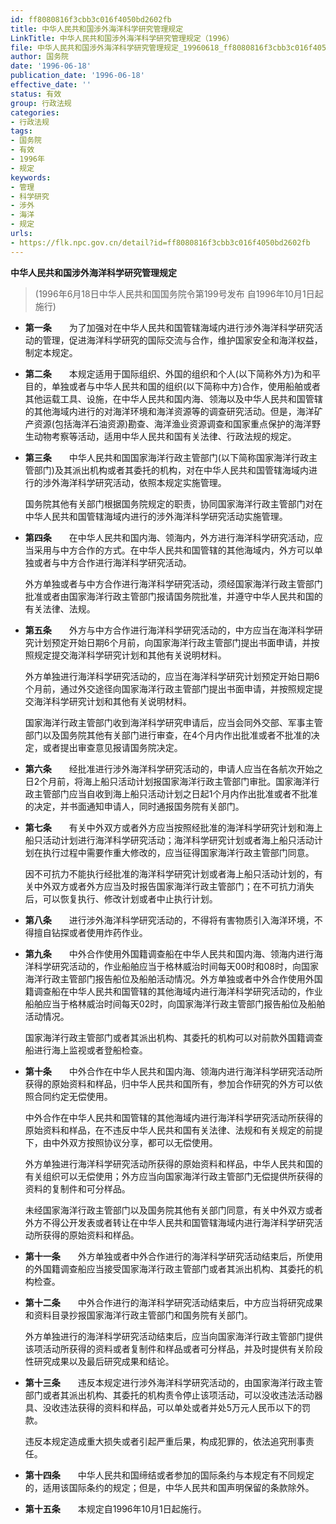 ```yaml
---
id: ff8080816f3cbb3c016f4050bd2602fb
title: 中华人民共和国涉外海洋科学研究管理规定
LinkTitle: 中华人民共和国涉外海洋科学研究管理规定（1996）
file: 中华人民共和国涉外海洋科学研究管理规定_19960618_ff8080816f3cbb3c016f4050bd2602fb.docx
author: 国务院
date: '1996-06-18'
publication_date: '1996-06-18'
effective_date: ''
status: 有效
group: 行政法规
categories:
- 行政法规
tags:
- 国务院
- 有效
- 1996年
- 规定
keywords:
- 管理
- 科学研究
- 涉外
- 海洋
- 规定
urls:
- https://flk.npc.gov.cn/detail?id=ff8080816f3cbb3c016f4050bd2602fb
---
```


**中华人民共和国涉外海洋科学研究管理规定**

> (1996年6月18日中华人民共和国国务院令第199号发布 自1996年10月1日起施行)

- **第一条**　　为了加强对在中华人民共和国管辖海域内进行涉外海洋科学研究活动的管理，促进海洋科学研究的国际交流与合作，维护国家安全和海洋权益，制定本规定。

- **第二条**　　本规定适用于国际组织、外国的组织和个人(以下简称外方)为和平目的，单独或者与中华人民共和国的组织(以下简称中方)合作，使用船舶或者其他运载工具、设施，在中华人民共和国内海、领海以及中华人民共和国管辖的其他海域内进行的对海洋环境和海洋资源等的调查研究活动。但是，海洋矿产资源(包括海洋石油资源)勘查、海洋渔业资源调查和国家重点保护的海洋野生动物考察等活动，适用中华人民共和国有关法律、行政法规的规定。

- **第三条**　　中华人民共和国国家海洋行政主管部门(以下简称国家海洋行政主管部门)及其派出机构或者其委托的机构，对在中华人民共和国管辖海域内进行的涉外海洋科学研究活动，依照本规定实施管理。

  国务院其他有关部门根据国务院规定的职责，协同国家海洋行政主管部门对在中华人民共和国管辖海域内进行的涉外海洋科学研究活动实施管理。

- **第四条**　　在中华人民共和国内海、领海内，外方进行海洋科学研究活动，应当采用与中方合作的方式。在中华人民共和国管辖的其他海域内，外方可以单独或者与中方合作进行海洋科学研究活动。

  外方单独或者与中方合作进行海洋科学研究活动，须经国家海洋行政主管部门批准或者由国家海洋行政主管部门报请国务院批准，并遵守中华人民共和国的有关法律、法规。

- **第五条**　　外方与中方合作进行海洋科学研究活动的，中方应当在海洋科学研究计划预定开始日期6个月前，向国家海洋行政主管部门提出书面申请，并按照规定提交海洋科学研究计划和其他有关说明材料。

  外方单独进行海洋科学研究活动的，应当在海洋科学研究计划预定开始日期6个月前，通过外交途径向国家海洋行政主管部门提出书面申请，并按照规定提交海洋科学研究计划和其他有关说明材料。

  国家海洋行政主管部门收到海洋科学研究申请后，应当会同外交部、军事主管部门以及国务院其他有关部门进行审查，在4个月内作出批准或者不批准的决定，或者提出审查意见报请国务院决定。

- **第六条**　　经批准进行涉外海洋科学研究活动的，申请人应当在各航次开始之日2个月前，将海上船只活动计划报国家海洋行政主管部门审批。国家海洋行政主管部门应当自收到海上船只活动计划之日起1个月内作出批准或者不批准的决定，并书面通知申请人，同时通报国务院有关部门。

- **第七条**　　有关中外双方或者外方应当按照经批准的海洋科学研究计划和海上船只活动计划进行海洋科学研究活动；海洋科学研究计划或者海上船只活动计划在执行过程中需要作重大修改的，应当征得国家海洋行政主管部门同意。

  因不可抗力不能执行经批准的海洋科学研究计划或者海上船只活动计划的，有关中外双方或者外方应当及时报告国家海洋行政主管部门；在不可抗力消失后，可以恢复执行、修改计划或者中止执行计划。

- **第八条**　　进行涉外海洋科学研究活动的，不得将有害物质引入海洋环境，不得擅自钻探或者使用炸药作业。

- **第九条**　　中外合作使用外国籍调查船在中华人民共和国内海、领海内进行海洋科学研究活动的，作业船舶应当于格林威治时间每天00时和08时，向国家海洋行政主管部门报告船位及船舶活动情况。外方单独或者中外合作使用外国籍调查船在中华人民共和国管辖的其他海域内进行海洋科学研究活动的，作业船舶应当于格林威治时间每天02时，向国家海洋行政主管部门报告船位及船舶活动情况。

  国家海洋行政主管部门或者其派出机构、其委托的机构可以对前款外国籍调查船进行海上监视或者登船检查。

- **第十条**　　中外合作在中华人民共和国内海、领海内进行海洋科学研究活动所获得的原始资料和样品，归中华人民共和国所有，参加合作研究的外方可以依照合同约定无偿使用。

  中外合作在中华人民共和国管辖的其他海域内进行海洋科学研究活动所获得的原始资料和样品，在不违反中华人民共和国有关法律、法规和有关规定的前提下，由中外双方按照协议分享，都可以无偿使用。

  外方单独进行海洋科学研究活动所获得的原始资料和样品，中华人民共和国的有关组织可以无偿使用；外方应当向国家海洋行政主管部门无偿提供所获得的资料的复制件和可分样品。

  未经国家海洋行政主管部门以及国务院其他有关部门同意，有关中外双方或者外方不得公开发表或者转让在中华人民共和国管辖海域内进行海洋科学研究活动所获得的原始资料和样品。

- **第十一条**　　外方单独或者中外合作进行的海洋科学研究活动结束后，所使用的外国籍调查船应当接受国家海洋行政主管部门或者其派出机构、其委托的机构检查。

- **第十二条**　　中外合作进行的海洋科学研究活动结束后，中方应当将研究成果和资料目录抄报国家海洋行政主管部门和国务院有关部门。

  外方单独进行的海洋科学研究活动结束后，应当向国家海洋行政主管部门提供该项活动所获得的资料或者复制件和样品或者可分样品，并及时提供有关阶段性研究成果以及最后研究成果和结论。

- **第十三条**　　违反本规定进行涉外海洋科学研究活动的，由国家海洋行政主管部门或者其派出机构、其委托的机构责令停止该项活动，可以没收违法活动器具、没收违法获得的资料和样品，可以单处或者并处5万元人民币以下的罚款。

  违反本规定造成重大损失或者引起严重后果，构成犯罪的，依法追究刑事责任。

- **第十四条**　　中华人民共和国缔结或者参加的国际条约与本规定有不同规定的，适用该国际条约的规定；但是，中华人民共和国声明保留的条款除外。

- **第十五条**　　本规定自1996年10月1日起施行。
